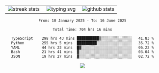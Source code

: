 <div align="center">
  <table style="border: none;" border="0" cellspacing="0" cellpadding="0">
    <tr>
      <td align="center" width="33%">
        <img src="https://github-readme-streak-stats.herokuapp.com/?user=kurtismassey&theme=tokyonight&hide_border=true" alt="streak stats" />
      </td>
      <td align="center" width="33%">
        <img src="https://readme-typing-svg.herokuapp.com/?font=Fira+Code&weight=600&size=15&duration=4000&pause=1000&color=00FF00&center=true&vCenter=true&random=false&width=150&lines=Hey%2C+I%27m+Kurtis!" alt="typing svg" />
      </td>
      <td align="center" width="33%">
        <img src="https://github-readme-stats.vercel.app/api?username=kurtismassey&show_icons=true&theme=tokyonight&hide_title=true" alt="github stats" />
      </td>
    </tr>
  </table>
</div>
<div align="center">

<!--START_SECTION:waka-->

```txt
From: 10 January 2025 - To: 16 June 2025

Total Time: 704 hrs 16 mins

TypeScript    298 hrs 43 mins ██████████▒░░░░░░░░░░░░░░   41.83 %
Python        255 hrs 5 mins  █████████░░░░░░░░░░░░░░░░   35.72 %
YAML          44 hrs 23 mins  █▓░░░░░░░░░░░░░░░░░░░░░░░   06.22 %
Bash          21 hrs 41 mins  ▓░░░░░░░░░░░░░░░░░░░░░░░░   03.04 %
JSON          19 hrs 27 mins  ▓░░░░░░░░░░░░░░░░░░░░░░░░   02.72 %
```

<!--END_SECTION:waka-->

  <img src="https://github-readme-activity-graph.vercel.app/graph?username=kurtismassey&theme=tokyo-night&hide_border=true&custom_title=Contribution%20Graph" />

</div>